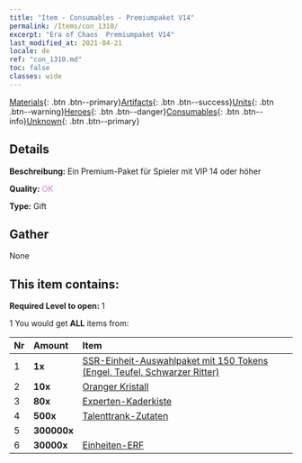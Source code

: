 ```yaml
---
title: "Item - Consumables - Premiumpaket V14"
permalink: /Items/con_1310/
excerpt: "Era of Chaos  Premiumpaket V14"
last_modified_at: 2021-04-21
locale: de
ref: "con_1310.md"
toc: false
classes: wide
---
```

 [Materials](/de/Items/){: .btn .btn--primary}[Artifacts](/de/Items/Artifacts/){: .btn .btn--success}[Units](/de/Items/Units/){: .btn .btn--warning}[Heroes](/de/Items/Heroes/){: .btn .btn--danger}[Consumables](/de/Items/Consumables/){: .btn .btn--info}[Unknown](/de/Items/Unknown/){: .btn .btn--primary}

## Details
 **Beschreibung:** Ein Premium-Paket für Spieler mit VIP 14 oder höher

 **Quality:** <span style="color: #DA70D6">OK</span>

 **Type:** Gift

## Gather

  None

## This item contains:

 **Required Level to open:** 1

 1 You would get **ALL** items  from:

  | Nr | Amount |     Item    |
  |:---|:-------|:------------|
  | 1 |  **1x** | [SSR-Einheit-Auswahlpaket mit 150 Tokens (Engel, Teufel, Schwarzer Ritter)](/de/Items/con_1322/) |  | 
  | 2 |  **10x** | [Oranger Kristall](/de/Items/con_730/) |  | 
  | 3 |  **80x** | [Experten-Kaderkiste](/de/Items/con_776/) |  | 
  | 4 |  **500x** | [Talenttrank-Zutaten](/de/Items/con_1120/) |  | 
  | 5 |  **300000x** | <i class="fas fa-coins"/> |  | 
  | 6 |  **30000x** | [Einheiten-ERF](/de/Items/con_902/) |  | 
